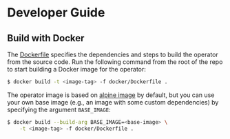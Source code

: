 # Developer Guide

## Build with Docker

The [Dockerfile](../docker/Dockerfile) specifies the dependencies and steps to build the operator from the source code. Run the following command from the root of the repo to start building a Docker image for the operator:

```bash
$ docker build -t <image-tag> -f docker/Dockerfile .
```

The operator image is based on [alpine image](https://hub.docker.com/_/alpine) by default, but you can use your own base image (e.g., an image with some custom dependencies) by specifying the argument `BASE_IMAGE`:

```bash
$ docker build --build-arg BASE_IMAGE=<base-image> \
    -t <image-tag> -f docker/Dockerfile .
```
